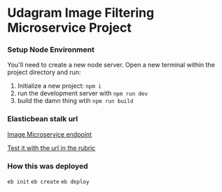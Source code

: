 # Udagram Image Filtering Microservice Project



### Setup Node Environment

You'll need to create a new node server. Open a new terminal within the project directory and run:

1. Initialize a new project: `npm i`
2. run the development server with `npm run dev`
3. build the damn thing wtih `npm run build`

### Elasticbean stalk url

[Image Microservice endpoint](http://imagefilter-project-dev.us-west-2.elasticbeanstalk.com/)

[Test it with the url in the rubric](http://imagefilter-project-dev.us-west-2.elasticbeanstalk.com/filteredimage?image_url=https://upload.wikimedia.org/wikipedia/commons/b/bd/Golden_tabby_and_white_kitten_n01.jpg)


### How this was deployed
 `eb init`
 `eb create` 
 `eb deploy` 


